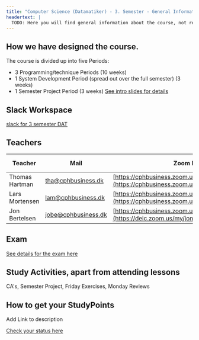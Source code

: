 ```yaml
---
title: "Computer Science (Datamatiker) - 3. Semester - General Information"
headertext: |
  TODO: Here you will find general information about the course, not related to individual flows/weeks
---
```


## How we have designed the course.

The course is divided up into five Periods:

- 3 Programming/technique Periods (10 weeks)
- 1 System Development Period (spread out over the full semester) (3 weeks)
- 1 Semester Project Period (3 weeks)
  <!--BEGIN slides ##-->
  [See intro slides for details](https://docs.google.com/presentation/d/1caSmxaTamMNTy9ExJiyskmkFfIskdXSSVkC3TeR6XjE/edit?usp=sharing)
  <!--END slides ##-->

## Slack Workspace

[slack for 3 semester DAT](dat3-fall-2020.slack.com)

## Teachers

| Teacher        | Mail                | Zoom Id                                                                                      | Snippet-file                                                                                                |
| -------------- | ------------------- | -------------------------------------------------------------------------------------------- | ----------------------------------------------------------------------------------------------------------- |
| Thomas Hartman | tha@cphbusiness.dk  | [https://cphbusiness.zoom.us/my/thomashartmann](https://cphbusiness.zoom.us/my/thomashartmann)             | -                                                                                                           |
| Lars Mortensen | lam@cphbusiness.dk  | [https://cphbusiness.zoom.us/my/larsmortensen](https://cphbusiness.zoom.us/my/larsmortensen) | [snippet](https://docs.google.com/document/d/1s-Uczqyj0AQG1Kc2pD43M-xr9en3DvPUxRv0rX27u0I/edit?usp=sharing) |
| Jon Bertelsen  | jobe@cphbusiness.dk | [https://cphbusiness.zoom.us/my/jonbertelsen](https://deic.zoom.us/my/jonbertelsen)          | -                                                                                                           |

## Exam

[See details for the exam here](https://docs.google.com/document/d/10ZphoI7YLiBDuBiFvh8dsWHdKbC1Ra4k7nKxIsCEZWM/edit?usp=sharing)

## Study Activities, apart from attending lessons

CA's, Semester Project, Friday Exercises, Monday Reviews

## How to get your StudyPoints

Add Link to description

[Check your status here](https://studypoints.info)
